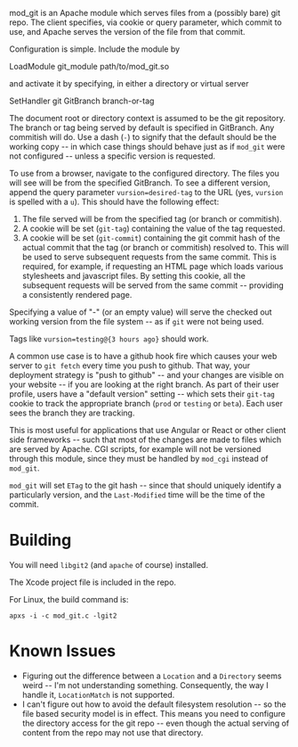 
mod_git is an Apache module which serves files from a (possibly bare) git repo.  The client specifies, via cookie or query parameter, which commit to use, and Apache serves the version of the file from that commit.

Configuration is simple.  Include the module by

   LoadModule git_module path/to/mod_git.so
   
and activate it by specifying, in either a directory or virtual server

   SetHandler git
   GitBranch branch-or-tag

The document root or directory context is assumed to be the git repository.  The branch or tag being served by default is specified in GitBranch.  Any commitish will do.  Use a dash (`-`) to signify that the default should be the working copy -- in which case things should behave just as if `mod_git` were not configured -- unless a specific version is requested.

To use from a browser, navigate to the configured directory.  The files you will see will be from the specified GitBranch.  To see a different version, append the query parameter `vursion=desired-tag` to the URL (yes, `vursion` is spelled with a `u`).  This should have the following effect:

1.  The file served will be from the specified tag (or branch or commitish).
2.  A cookie will be set (`git-tag`) containing the value of the tag requested.
3.  A cookie will be set (`git-commit`) containing the git commit hash of the actual commit that the tag (or branch or commitish) resolved to.  This will be used to serve subsequent requests from the same commit.  This is required, for example, if requesting an HTML page which loads various stylesheets and javascript files.  By setting this cookie, all the subsequent requests will be served from the same commit -- providing a consistently rendered page.

Specifying a value of "-" (or an empty value) will serve the checked out working version from the file system -- as if `git` were not being used.

Tags like `vursion=testing@{3 hours ago}` should work.

A common use case is to have a github hook fire which causes your web server to `git fetch` every time you push to github.  That way, your deployment strategy is "push to github" -- and your changes are visible on your website -- if you are looking at the right branch.  As part of their user profile, users have a "default version" setting -- which sets their `git-tag` cookie to track the appropriate branch (`prod` or `testing` or `beta`).  Each user sees the branch they are tracking.

This is most useful for applications that use Angular or React or other client side frameworks -- such that most of the changes are made to files which are served by Apache.  CGI scripts, for example will not be versioned through this module, since they must be handled by `mod_cgi` instead of `mod_git`.

`mod_git` will set `ETag` to the git hash -- since that should uniquely identify a particularly version, and the `Last-Modified` time will be the time of the commit.

Building
========

You will need `libgit2` (and `apache` of course) installed.

The Xcode project file is included in the repo.

For Linux, the build command is:

   `apxs -i -c mod_git.c -lgit2`


Known Issues
============

- Figuring out the difference between a `Location` and a `Directory` seems weird -- I'm not understanding something.   Consequently, the way I handle it, `LocationMatch` is not supported.
- I can't figure out how to avoid the default filesystem resolution -- so the file based security model is in effect.  This means you need to configure the directory access for the git repo -- even though the actual serving of content from the repo may not use that directory.

